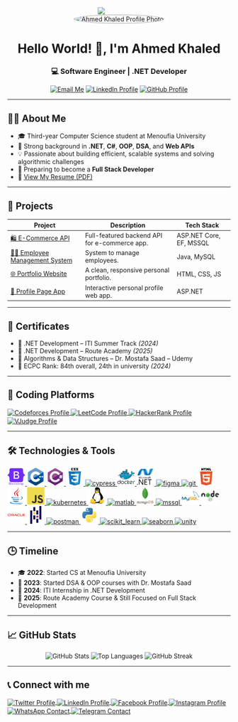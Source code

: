 <img width="300" align="right" src="https://c.tenor.com/_DOBjnGspYAAAAAM/code-coding.gif">
<p align="center">
  <img src="https://github.com/ahmed-khalid2004/ahmed-khalid/blob/main/photo_2025-05-18_18-10-20.jpg" alt="Ahmed Khaled Profile Photo" width="200" style="border-radius: 50%; border: 2px solid #ccc;" />
</p>

<h1 align="center">Hello World! 👋, I'm Ahmed Khaled</h1>
<h3 align="center">💻 Software Engineer | .NET Developer</h3>

<p align="center">
  <a href="mailto:engahmedkhalid3s@gmail.com" target="_blank"><img src="https://img.shields.io/badge/Gmail-D14836?style=for-the-badge&logo=gmail&logoColor=white" alt="Email Me" /></a>
  <a href="https://www.linkedin.com/in/ahmed-khalid-5b6349259" target="_blank"><img src="https://img.shields.io/badge/LinkedIn-blue?style=for-the-badge&logo=linkedin&logoColor=white" alt="LinkedIn Profile" /></a>
  <a href="https://github.com/ahmed-khalid2004" target="_blank"><img src="https://img.shields.io/badge/GitHub-100000?style=for-the-badge&logo=github&logoColor=white" alt="GitHub Profile" /></a>
</p>


---

## 👨‍💻 About Me

- 🎓 Third-year Computer Science student at Menoufia University  
- 🧠 Strong background in **.NET**, **C#**, **OOP**, **DSA**, and **Web APIs**
- 💡 Passionate about building efficient, scalable systems and solving algorithmic challenges
- 🚀 Preparing to become a **Full Stack Developer**
- 📄 [View My Resume (PDF)](https://drive.google.com/drive/u/1/folders/1opgLhB4Uxh6iPucmKOj294sGBTB0hRrF)

---

## 💼 Projects

| Project | Description | Tech Stack |
|--------|-------------|------------|
| [🛍️ E-Commerce API](https://github.com/ahmed-khalid2004/C43-G02-API) | Full-featured backend API for e-commerce app. | ASP.NET Core, EF, MSSQL |
| [👨‍💼 Employee Management System](https://github.com/ahmed-khalid2004/Employee-Management-System) | System to manage employees. | Java, MySQL |
| [🌐 Portfolio Website](https://github.com/ahmed-khalid2004/Portfolio_Website) | A clean, responsive personal portfolio. | HTML, CSS, JS |
| [🧾 Profile Page App](https://github.com/ahmed-khalid2004/ProfilePageApp) | Interactive personal profile web app. | ASP.NET |

---

## 📜 Certificates

- 🏅 .NET Development – ITI Summer Track *(2024)*
- 🏅 .NET Development – Route Academy *(2025)*
- 🧠 Algorithms & Data Structures – Dr. Mostafa Saad – Udemy
- 🥇 ECPC Rank: 84th overall, 24th in university *(2024)*

---

## 🧠 Coding Platforms

<p align="left">
  <a href="https://codeforces.com/profile/_madboly" target="_blank">
    <img align="center" src="https://raw.githubusercontent.com/rahuldkjain/github-profile-readme-generator/master/src/images/icons/Social/codeforces.svg" alt="Codeforces Profile" height="30" width="40" />
  </a>
  <a href="https://leetcode.com/u/xinLFbBoWb/" target="_blank">
    <img align="center" src="https://upload.wikimedia.org/wikipedia/commons/1/19/LeetCode_logo_black.png" alt="LeetCode Profile" height="30" width="40" />
  </a>
  <a href="https://www.hackerrank.com/engahmedkhalid3s" target="_blank">
    <img align="center" src="https://raw.githubusercontent.com/rahuldkjain/github-profile-readme-generator/master/src/images/icons/Social/hackerrank.svg" alt="HackerRank Profile" height="30" width="40" />
  </a>
  <a href="https://vjudge.net/user/Madbouly" target="_blank">
    <img align="center" src="https://img.icons8.com/color/48/000000/code.png" alt="VJudge Profile" height="30" width="40" />
  </a>
</p>

---

## 🛠️ Technologies & Tools

<p align="left"> <a href="https://getbootstrap.com" target="_blank" rel="noreferrer"> <img src="https://raw.githubusercontent.com/devicons/devicon/master/icons/bootstrap/bootstrap-plain-wordmark.svg" alt="bootstrap" width="40" height="40"/> </a> <a href="https://www.w3schools.com/cpp/" target="_blank" rel="noreferrer"> <img src="https://raw.githubusercontent.com/devicons/devicon/master/icons/cplusplus/cplusplus-original.svg" alt="cplusplus" width="40" height="40"/> </a> <a href="https://www.w3schools.com/cs/" target="_blank" rel="noreferrer"> <img src="https://raw.githubusercontent.com/devicons/devicon/master/icons/csharp/csharp-original.svg" alt="csharp" width="40" height="40"/> </a> <a href="https://www.w3schools.com/css/" target="_blank" rel="noreferrer"> <img src="https://raw.githubusercontent.com/devicons/devicon/master/icons/css3/css3-original-wordmark.svg" alt="css3" width="40" height="40"/> </a> <a href="https://www.cypress.io" target="_blank" rel="noreferrer"> <img src="https://raw.githubusercontent.com/simple-icons/simple-icons/6e46ec1fc23b60c8fd0d2f2ff46db82e16dbd75f/icons/cypress.svg" alt="cypress" width="40" height="40"/> </a> <a href="https://www.docker.com/" target="_blank" rel="noreferrer"> <img src="https://raw.githubusercontent.com/devicons/devicon/master/icons/docker/docker-original-wordmark.svg" alt="docker" width="40" height="40"/> </a> <a href="https://dotnet.microsoft.com/" target="_blank" rel="noreferrer"> <img src="https://raw.githubusercontent.com/devicons/devicon/master/icons/dot-net/dot-net-original-wordmark.svg" alt="dotnet" width="40" height="40"/> </a> <a href="https://www.figma.com/" target="_blank" rel="noreferrer"> <img src="https://www.vectorlogo.zone/logos/figma/figma-icon.svg" alt="figma" width="40" height="40"/> </a> <a href="https://git-scm.com/" target="_blank" rel="noreferrer"> <img src="https://www.vectorlogo.zone/logos/git-scm/git-scm-icon.svg" alt="git" width="40" height="40"/> </a> <a href="https://www.w3.org/html/" target="_blank" rel="noreferrer"> <img src="https://raw.githubusercontent.com/devicons/devicon/master/icons/html5/html5-original-wordmark.svg" alt="html5" width="40" height="40"/> </a> <a href="https://www.java.com" target="_blank" rel="noreferrer"> <img src="https://raw.githubusercontent.com/devicons/devicon/master/icons/java/java-original.svg" alt="java" width="40" height="40"/> </a> <a href="https://developer.mozilla.org/en-US/docs/Web/JavaScript" target="_blank" rel="noreferrer"> <img src="https://raw.githubusercontent.com/devicons/devicon/master/icons/javascript/javascript-original.svg" alt="javascript" width="40" height="40"/> </a> <a href="https://kubernetes.io" target="_blank" rel="noreferrer"> <img src="https://www.vectorlogo.zone/logos/kubernetes/kubernetes-icon.svg" alt="kubernetes" width="40" height="40"/> </a> <a href="https://www.linux.org/" target="_blank" rel="noreferrer"> <img src="https://raw.githubusercontent.com/devicons/devicon/master/icons/linux/linux-original.svg" alt="linux" width="40" height="40"/> </a> <a href="https://www.mathworks.com/" target="_blank" rel="noreferrer"> <img src="https://upload.wikimedia.org/wikipedia/commons/2/21/Matlab_Logo.png" alt="matlab" width="40" height="40"/> </a> <a href="https://www.mongodb.com/" target="_blank" rel="noreferrer"> <img src="https://raw.githubusercontent.com/devicons/devicon/master/icons/mongodb/mongodb-original-wordmark.svg" alt="mongodb" width="40" height="40"/> </a> <a href="https://www.microsoft.com/en-us/sql-server" target="_blank" rel="noreferrer"> <img src="https://www.svgrepo.com/show/303229/microsoft-sql-server-logo.svg" alt="mssql" width="40" height="40"/> </a> <a href="https://www.mysql.com/" target="_blank" rel="noreferrer"> <img src="https://raw.githubusercontent.com/devicons/devicon/master/icons/mysql/mysql-original-wordmark.svg" alt="mysql" width="40" height="40"/> </a> <a href="https://nodejs.org" target="_blank" rel="noreferrer"> <img src="https://raw.githubusercontent.com/devicons/devicon/master/icons/nodejs/nodejs-original-wordmark.svg" alt="nodejs" width="40" height="40"/> </a> <a href="https://www.oracle.com/" target="_blank" rel="noreferrer"> <img src="https://raw.githubusercontent.com/devicons/devicon/master/icons/oracle/oracle-original.svg" alt="oracle" width="40" height="40"/> </a> <a href="https://pandas.pydata.org/" target="_blank" rel="noreferrer"> <img src="https://raw.githubusercontent.com/devicons/devicon/2ae2a900d2f041da66e950e4d48052658d850630/icons/pandas/pandas-original.svg" alt="pandas" width="40" height="40"/> </a> <a href="https://postman.com" target="_blank" rel="noreferrer"> <img src="https://www.vectorlogo.zone/logos/getpostman/getpostman-icon.svg" alt="postman" width="40" height="40"/> </a> <a href="https://www.python.org" target="_blank" rel="noreferrer"> <img src="https://raw.githubusercontent.com/devicons/devicon/master/icons/python/python-original.svg" alt="python" width="40" height="40"/> </a> <a href="https://scikit-learn.org/" target="_blank" rel="noreferrer"> <img src="https://upload.wikimedia.org/wikipedia/commons/0/05/Scikit_learn_logo_small.svg" alt="scikit_learn" width="40" height="40"/> </a> <a href="https://seaborn.pydata.org/" target="_blank" rel="noreferrer"> <img src="https://seaborn.pydata.org/_images/logo-mark-lightbg.svg" alt="seaborn" width="40" height="40"/> </a> <a href="https://unity.com/" target="_blank" rel="noreferrer"> <img src="https://www.vectorlogo.zone/logos/unity3d/unity3d-icon.svg" alt="unity" width="40" height="40"/> </a> </p>

---

## 🕒 Timeline

- 🎓 **2022**: Started CS at Menoufia University
- 🧠 **2023**: Started DSA & OOP courses with Dr. Mostafa Saad
- 🧩 **2024**: ITI Internship in .NET Development
- 🚀 **2025**: Route Academy Course & Still Focused on Full Stack Development

---

## 📈 GitHub Stats

<p align="center">
  <img src="https://github-readme-stats.vercel.app/api?username=ahmed-khalid2004&show_icons=true&theme=default" alt="GitHub Stats" />
  <img src="https://github-readme-stats.vercel.app/api/top-langs/?username=ahmed-khalid2004&layout=compact" alt="Top Languages" />
  <img src="https://github-readme-streak-stats.herokuapp.com/?user=ahmed-khalid2004" alt="GitHub Streak" />
</p>

---
## 📞 Connect with me
<p align="left">
  <a href="https://twitter.com/ahmed_khalid25" target="_blank">
    <img align="center" src="https://raw.githubusercontent.com/rahuldkjain/github-profile-readme-generator/master/src/images/icons/Social/twitter.svg" alt="Twitter Profile" height="30" width="40" />
  </a>
  <a href="https://linkedin.com/in/ahmed-khalid-5b6349259" target="_blank">
    <img align="center" src="https://raw.githubusercontent.com/rahuldkjain/github-profile-readme-generator/master/src/images/icons/Social/linked-in-alt.svg" alt="LinkedIn Profile" height="30" width="40" />
  </a>
  <a href="https://fb.com/ahmad.khalid.462754" target="_blank">
    <img align="center" src="https://raw.githubusercontent.com/rahuldkjain/github-profile-readme-generator/master/src/images/icons/Social/facebook.svg" alt="Facebook Profile" height="30" width="40" />
  </a>
  <a href="https://instagram.com/ahmed_khalid57" target="_blank">
    <img align="center" src="https://raw.githubusercontent.com/rahuldkjain/github-profile-readme-generator/master/src/images/icons/Social/instagram.svg" alt="Instagram Profile" height="30" width="40" />
  </a>
  <a href="https://wa.me/201110871987" target="_blank">
    <img align="center" src="https://raw.githubusercontent.com/rahuldkjain/github-profile-readme-generator/master/src/images/icons/Social/whatsapp.svg" alt="WhatsApp Contact" height="30" width="40" />
  </a>
  <a href="https://t.me/Ahmedkhaled1u" target="_blank">
    <img align="center" src="https://img.icons8.com/color/48/telegram-app--v1.png" alt="Telegram Contact" height="30" width="40" />
  </a>
</p>

